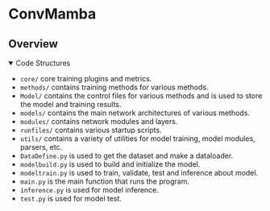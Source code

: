 # ConvMamba

## Overview

<details open>
<summary>Code Structures</summary>



- `core/` core training plugins and metrics.
- `methods/` contains training methods for various methods.
- `Model/` contains the control files for various methods and is used to store the model and training results.
- `models/` contains the main network architectures of various methods.
- `modules/` contains network modules and layers.
- `runfiles/` contains various startup scripts.
- `utils/` contains a variety of utilities for model training, model modules, parsers, etc.
- `DataDefine.py` is used to get the dataset and make a dataloader.
- `modelbuild.py` is used to build and initialize the model.
- `modeltrain.py` is used to train, validate, test and inference about model.
- `main.py` is the main function that runs the program.
- `inference.py` is used for model inference.
- `test.py` is used for model test.

</details>

